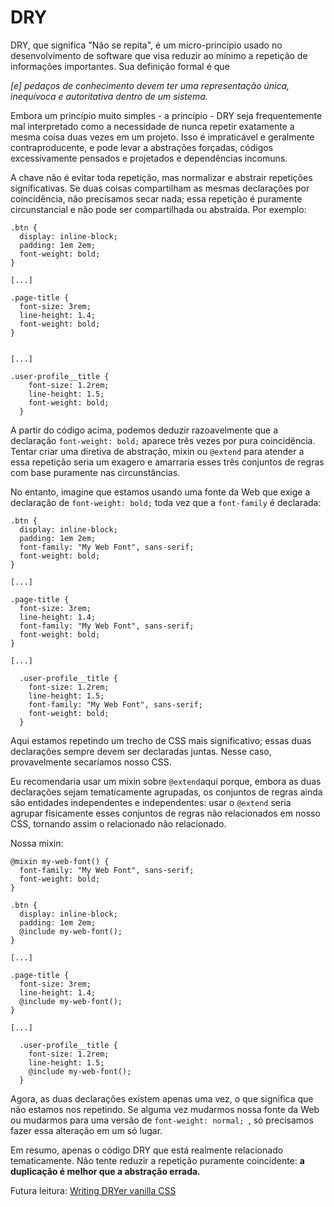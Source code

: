 # DRY
DRY, que significa "Não se repita", é um micro-princípio usado no desenvolvimento de software que visa reduzir ao mínimo a repetição de informações importantes. Sua definição formal é que

<em> [e] pedaços de conhecimento devem ter uma representação única, inequívoca e autoritativa dentro de um sistema. </em>

Embora um princípio muito simples - a princípio - DRY seja frequentemente mal interpretado como a necessidade de nunca repetir exatamente a mesma coisa duas vezes em um projeto. Isso é impraticável e geralmente contraproducente, e pode levar a abstrações forçadas, códigos excessivamente pensados e projetados e dependências incomuns.

A chave não é evitar toda repetição, mas normalizar e abstrair repetições significativas. Se duas coisas compartilham as mesmas declarações por coincidência, não precisamos secar nada; essa repetição é puramente circunstancial e não pode ser compartilhada ou abstraída. Por exemplo:

```
.btn {
  display: inline-block;
  padding: 1em 2em;
  font-weight: bold;
}

[...]

.page-title {
  font-size: 3rem;
  line-height: 1.4;
  font-weight: bold;
}


[...]

.user-profile__title {
    font-size: 1.2rem;
    line-height: 1.5;
    font-weight: bold;
  }

```
A partir do código acima, podemos deduzir razoavelmente que a declaração ``font-weight: bold;`` aparece três vezes por pura coincidência. Tentar criar uma diretiva de abstração, mixin ou ``@extend`` para atender a essa repetição seria um exagero e amarraria esses três conjuntos de regras com base puramente nas circunstâncias.

No entanto, imagine que estamos usando uma fonte da Web que exige a declaração de  ``font-weight: bold;`` toda vez que a ``font-family`` é declarada:

```
.btn {
  display: inline-block;
  padding: 1em 2em;
  font-family: "My Web Font", sans-serif;
  font-weight: bold;
}

[...]

.page-title {
  font-size: 3rem;
  line-height: 1.4;
  font-family: "My Web Font", sans-serif;
  font-weight: bold;
}

[...]

  .user-profile__title {
    font-size: 1.2rem;
    line-height: 1.5;
    font-family: "My Web Font", sans-serif;
    font-weight: bold;
  }
```
Aqui estamos repetindo um trecho de CSS mais significativo; essas duas declarações sempre devem ser declaradas juntas. Nesse caso, provavelmente secaríamos nosso CSS.

Eu recomendaria usar um mixin sobre ``@extend``aqui porque, embora as duas declarações sejam tematicamente agrupadas, os conjuntos de regras ainda são entidades independentes e independentes: usar o ``@extend`` seria agrupar fisicamente esses conjuntos de regras não relacionados em nosso CSS, tornando assim o relacionado não relacionado.

Nossa mixin:

```
@mixin my-web-font() {
  font-family: "My Web Font", sans-serif;
  font-weight: bold;
}

.btn {
  display: inline-block;
  padding: 1em 2em;
  @include my-web-font();
}

[...]

.page-title {
  font-size: 3rem;
  line-height: 1.4;
  @include my-web-font();
}

[...]

  .user-profile__title {
    font-size: 1.2rem;
    line-height: 1.5;
    @include my-web-font();
  }
```
Agora, as duas declarações existem apenas uma vez, o que significa que não estamos nos repetindo. Se alguma vez mudarmos nossa fonte da Web ou mudarmos para uma versão de  ``font-weight: normal; ``, só precisamos fazer essa alteração em um só lugar.

Em resumo, apenas o código DRY que está realmente relacionado tematicamente. Não tente reduzir a repetição puramente coincidente: **a duplicação é melhor que a abstração errada.**

Futura leitura:
[Writing DRYer vanilla CSS](https://csswizardry.com/2013/07/writing-dryer-vanilla-css/)

